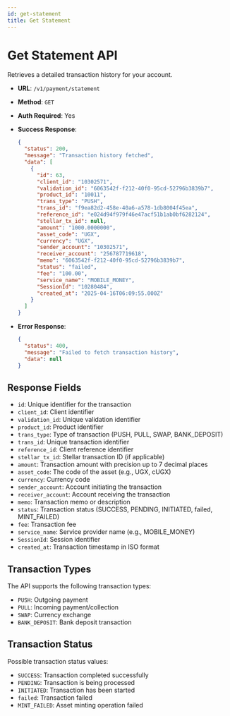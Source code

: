 ```yaml
---
id: get-statement
title: Get Statement
---
```


# Get Statement API

Retrieves a detailed transaction history for your account.

- **URL**: `/v1/payment/statement`
- **Method**: `GET`
- **Auth Required**: Yes

- **Success Response**:
  ```json
  {
    "status": 200,
    "message": "Transaction history fetched",
    "data": [
      {
        "id": 63,
        "client_id": "10302571",
        "validation_id": "6063542f-f212-40f0-95cd-52796b3839b7",
        "product_id": "10011",
        "trans_type": "PUSH",
        "trans_id": "f9ea82d2-458e-40a6-a578-1db8004f45ea",
        "reference_id": "e024d94f979f46e47acf51b1ab0bf6282124",
        "stellar_tx_id": null,
        "amount": "1000.0000000",
        "asset_code": "UGX",
        "currency": "UGX",
        "sender_account": "10302571",
        "receiver_account": "256787719618",
        "memo": "6063542f-f212-40f0-95cd-52796b3839b7",
        "status": "failed",
        "fee": "100.00",
        "service_name": "MOBILE_MONEY",
        "SessionId": "10280484",
        "created_at": "2025-04-16T06:09:55.000Z"
      }
    ]
  }
  ```

- **Error Response**:
  ```json
  {
    "status": 400,
    "message": "Failed to fetch transaction history",
    "data": null
  }
  ```

## Response Fields

- `id`: Unique identifier for the transaction
- `client_id`: Client identifier
- `validation_id`: Unique validation identifier
- `product_id`: Product identifier
- `trans_type`: Type of transaction (PUSH, PULL, SWAP, BANK_DEPOSIT)
- `trans_id`: Unique transaction identifier
- `reference_id`: Client reference identifier
- `stellar_tx_id`: Stellar transaction ID (if applicable)
- `amount`: Transaction amount with precision up to 7 decimal places
- `asset_code`: The code of the asset (e.g., UGX, cUGX)
- `currency`: Currency code
- `sender_account`: Account initiating the transaction
- `receiver_account`: Account receiving the transaction
- `memo`: Transaction memo or description
- `status`: Transaction status (SUCCESS, PENDING, INITIATED, failed, MINT_FAILED)
- `fee`: Transaction fee
- `service_name`: Service provider name (e.g., MOBILE_MONEY)
- `SessionId`: Session identifier
- `created_at`: Transaction timestamp in ISO format

## Transaction Types

The API supports the following transaction types:
- `PUSH`: Outgoing payment
- `PULL`: Incoming payment/collection
- `SWAP`: Currency exchange
- `BANK_DEPOSIT`: Bank deposit transaction

## Transaction Status

Possible transaction status values:
- `SUCCESS`: Transaction completed successfully
- `PENDING`: Transaction is being processed
- `INITIATED`: Transaction has been started
- `failed`: Transaction failed
- `MINT_FAILED`: Asset minting operation failed